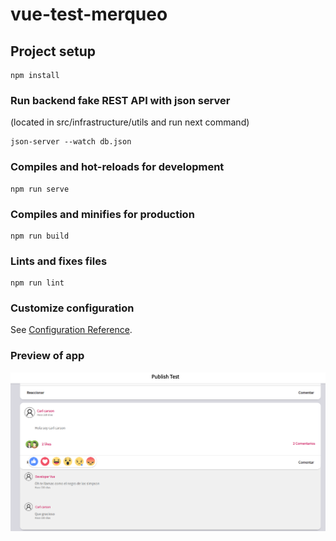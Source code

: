 # vue-test-merqueo

## Project setup
```
npm install
```

### Run backend fake REST API with json server 
(located in src/infrastructure/utils and run next command)
```
json-server --watch db.json
```

### Compiles and hot-reloads for development
```
npm run serve
```

### Compiles and minifies for production
```
npm run build
```

### Lints and fixes files
```
npm run lint
```

### Customize configuration
See [Configuration Reference](https://cli.vuejs.org/config/).

### Preview of app
![alt text](https://github.com/DanValNode/PublishSystem/blob/main/public/socialNet.png?raw=true)
